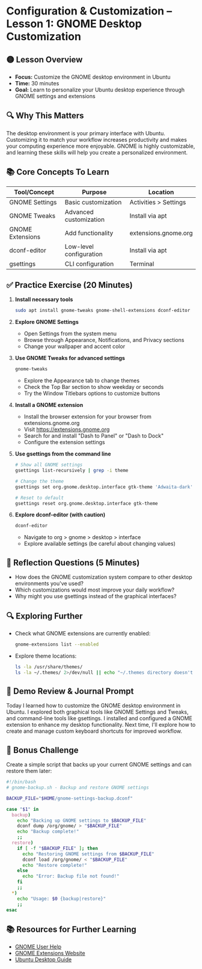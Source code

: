# Configuration & Customization – Lesson 1: GNOME Desktop Customization

## 🟡 Lesson Overview
- **Focus:** Customize the GNOME desktop environment in Ubuntu
- **Time:** 30 minutes
- **Goal:** Learn to personalize your Ubuntu desktop experience through GNOME settings and extensions

## 🔍 Why This Matters
The desktop environment is your primary interface with Ubuntu. Customizing it to match your workflow increases productivity and makes your computing experience more enjoyable. GNOME is highly customizable, and learning these skills will help you create a personalized environment.

## 📚 Core Concepts To Learn

| Tool/Concept | Purpose | Location |
|--------------|---------|----------|
| GNOME Settings | Basic customization | Activities > Settings |
| GNOME Tweaks | Advanced customization | Install via apt |
| GNOME Extensions | Add functionality | extensions.gnome.org |
| dconf-editor | Low-level configuration | Install via apt |
| gsettings | CLI configuration | Terminal |

## ✅ Practice Exercise (20 Minutes)

1. **Install necessary tools**
   ```bash
   sudo apt install gnome-tweaks gnome-shell-extensions dconf-editor
   ```

2. **Explore GNOME Settings**
   - Open Settings from the system menu
   - Browse through Appearance, Notifications, and Privacy sections
   - Change your wallpaper and accent color

3. **Use GNOME Tweaks for advanced settings**
   ```bash
   gnome-tweaks
   ```
   - Explore the Appearance tab to change themes
   - Check the Top Bar section to show weekday or seconds
   - Try the Window Titlebars options to customize buttons

4. **Install a GNOME extension**
   - Install the browser extension for your browser from extensions.gnome.org
   - Visit https://extensions.gnome.org
   - Search for and install "Dash to Panel" or "Dash to Dock"
   - Configure the extension settings

5. **Use gsettings from the command line**
   ```bash
   # Show all GNOME settings
   gsettings list-recursively | grep -i theme
   
   # Change the theme
   gsettings set org.gnome.desktop.interface gtk-theme 'Adwaita-dark'
   
   # Reset to default
   gsettings reset org.gnome.desktop.interface gtk-theme
   ```

6. **Explore dconf-editor (with caution)**
   ```bash
   dconf-editor
   ```
   - Navigate to org > gnome > desktop > interface
   - Explore available settings (be careful about changing values)

## 🧠 Reflection Questions (5 Minutes)
- How does the GNOME customization system compare to other desktop environments you've used?
- Which customizations would most improve your daily workflow?
- Why might you use gsettings instead of the graphical interfaces?

## 🔍 Exploring Further
- Check what GNOME extensions are currently enabled:
  ```bash
  gnome-extensions list --enabled
  ```
- Explore theme locations:
  ```bash
  ls -la /usr/share/themes/
  ls -la ~/.themes/ 2>/dev/null || echo "~/.themes directory doesn't exist yet"
  ```

## 📝 Demo Review & Journal Prompt
Today I learned how to customize the GNOME desktop environment in Ubuntu.
I explored both graphical tools like GNOME Settings and Tweaks, and command-line tools like gsettings.
I installed and configured a GNOME extension to enhance my desktop functionality.
Next time, I'll explore how to create and manage custom keyboard shortcuts for improved workflow.

## 🌟 Bonus Challenge
Create a simple script that backs up your current GNOME settings and can restore them later:

```bash
#!/bin/bash
# gnome-backup.sh - Backup and restore GNOME settings

BACKUP_FILE="$HOME/gnome-settings-backup.dconf"

case "$1" in
  backup)
    echo "Backing up GNOME settings to $BACKUP_FILE"
    dconf dump /org/gnome/ > "$BACKUP_FILE"
    echo "Backup complete!"
    ;;
  restore)
    if [ -f "$BACKUP_FILE" ]; then
      echo "Restoring GNOME settings from $BACKUP_FILE"
      dconf load /org/gnome/ < "$BACKUP_FILE"
      echo "Restore complete!"
    else
      echo "Error: Backup file not found!"
    fi
    ;;
  *)
    echo "Usage: $0 {backup|restore}"
    ;;
esac
```

## 📚 Resources for Further Learning
- [GNOME User Help](https://help.gnome.org/)
- [GNOME Extensions Website](https://extensions.gnome.org)
- [Ubuntu Desktop Guide](https://help.ubuntu.com/stable/ubuntu-help/)